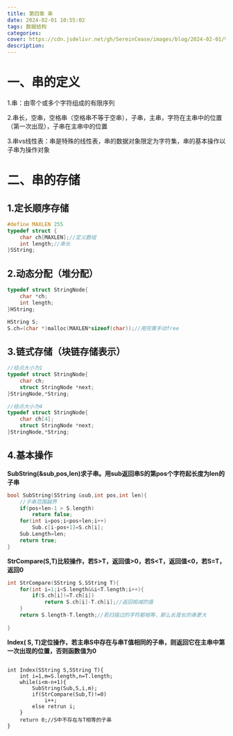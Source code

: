 ```yaml
---
title: 第四章 串
date: 2024-02-01 10:55:02
tags: 数据结构
categories:
cover: https://cdn.jsdelivr.net/gh/SereinCease/images/blog/2024-02-01/%E5%BE%AE%E4%BF%A1%E5%9B%BE%E7%89%87_20240201114048-d061e1.jpg
description:
---
```




# 一、串的定义

1.串：由零个或多个字符组成的有限序列

2.串长，空串，空格串（空格串不等于空串），子串，主串，字符在主串中的位置（第一次出现），子串在主串中的位置

3.串vs线性表：串是特殊的线性表，串的数据对象限定为字符集，串的基本操作以子串为操作对象

# 二、串的存储

## 1.定长顺序存储

```c++
#define MAXLEN 255
typedef struct {
    char ch[MAXLEN];//定义数组
    int length;//串长
}SString;

```

## 2.动态分配（堆分配）

```c++
typedef struct StringNode{
    char *ch;
    int length;
}HString;

HString S;
S.ch=(char *)malloc(MAXLEN*sizeof(char));//用完需手动free

```

## 3.链式存储（块链存储表示）

```c++
//结点大小为1
typedef struct StringNode{
    char ch;
    struct StringNode *next;
}StringNode,*String;

//结点大小为4
typedef struct StringNode{
    char ch[4];
    struct StringNode *next;
}StringNode,*String;

```

## 4.基本操作

**SubString(&sub,pos,len)求子串。用sub返回串S的第pos个字符起长度为len的子串**

```c++
bool SubString(SString &sub,int pos,int len){
	//子串范围越界
	if(pos+len-1 > S.length)
		return false;
	for(int i=pos;i<pos+len;i++)
		Sub.c[i-pos+1]=S.ch[i];
	Sub.Length=len;
	return true;
}
```

**StrCompare(S,T)比较操作，若S>T，返回值>0，若S<T，返回值<0，若S=T，返回0**

```c++
int StrCompare(SString S,SString T){
    for(int i=1;i<S.length&&i<T.length;i++){
        if(S.ch[i]!=T.ch[i])
            return S.ch[i]-T.ch[i];//返回相减的值
    }
    return S.length-T.length;//若扫描过的字符都相等，那么长度长的串更大    
        
}
```

**Index( S, T)定位操作，若主串S中存在与串T值相同的子串，则返回它在主串中第一次出现的位置，否则函数值为0**

```

int Index(SString S,SString T){
    int i=1,m=S.length,n=T.length;
    while(i<m-n+1){
        SubString(Sub,S,i,m);
        if(StrCompare(Sub,T)!=0)
            i++;
        else retrun i;
    }
    return 0;//S中不存在与T相等的子串
}
```

